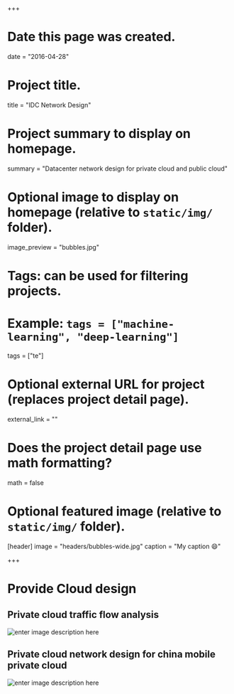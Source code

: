 +++

# Date this page was created.
date = "2016-04-28"

# Project title.
title = "IDC Network Design"

# Project summary to display on homepage.
summary = "Datacenter network design for private cloud and public cloud"

# Optional image to display on homepage (relative to `static/img/` folder).
image_preview = "bubbles.jpg"

# Tags: can be used for filtering projects.
# Example: `tags = ["machine-learning", "deep-learning"]`
tags = ["te"]

# Optional external URL for project (replaces project detail page).
external_link = ""

# Does the project detail page use math formatting?
math = false

# Optional featured image (relative to `static/img/` folder).
[header]
image = "headers/bubbles-wide.jpg"
caption = "My caption :smile:"

+++

# Provide Cloud design
## Private cloud traffic flow analysis

![enter image description here](https://cl.ly/0g400W1z371B/%E5%B1%8F%E5%B9%95%E5%BF%AB%E7%85%A7%202017-08-18%205.02.00%20PM.png)

## Private cloud network design for china mobile private cloud
![enter image description here](https://cl.ly/3H3t0y192c2i/%E5%B1%8F%E5%B9%95%E5%BF%AB%E7%85%A7%202017-08-18%205.03.10%20PM.png)
